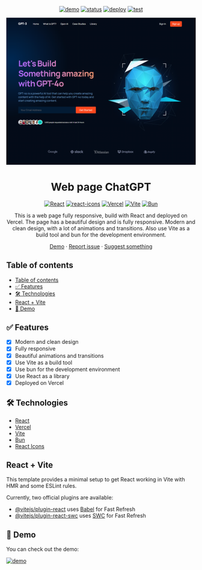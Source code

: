 [demo-link]: https://webpage-gpt-wrujels-projects.vercel.app/
[status]: https://img.shields.io/endpoint?url=https%3A%2F%2Fraw.githubusercontent.com%2Fwrujel%2Fmonitor-repos%2Fmain%2Fdata%2Fwebpage-gpt.json
[deploy]: https://img.shields.io/github/deployments/wrujel/webpage-gpt/production?style=for-the-badge&label=Deploy
[tests]: https://img.shields.io/endpoint?url=https%3A%2F%2Fraw.githubusercontent.com%2Fwrujel%2Fmonitor-tests%2Fmain%2Fdata%2Fwebpage-gpt.json


<div align='center'>

  [![demo][demo]][demo-link]
  [![status][status]][status-link]
  [![deploy][deploy]](/)
  [![test][tests]][tests-link]

</div>

<div align='center'>
  <a href='/'>
    <img
      src='/public/screenshot.png'
      alt='Screenshot of the app'
    />
  </a>
</div>

<div align="center">
  <h1>Web page ChatGPT</h1>
</div>

<div align="center">

  [![React][react]][react-link]
  [![react-icons][react-icons]][react-icons-link]
  [![Vercel][vercel]][vercel-link]
  [![Vite][vite]][vite-link]
  [![Bun][bun]][bun-link]

</div>

<div align='center'>
  This is a web page fully responsive, build with React and deployed on Vercel. The page has a beautiful design and is fully responsive. Modern and clean design, with a lot of animations and transitions. Also use Vite as a build tool and bun for the development environment. 

  [Demo](https://webpage-gpt-wrujels-projects.vercel.app/) · [Report issue](/issues) · [Suggest something](/issues)
</div>

## Table of contents
- [Table of contents](#table-of-contents)
- [✅ Features](#-features)
- [🛠️ Technologies](#️-technologies)
- [React + Vite](#react--vite)
- [🚀 Demo](#-demo)

## ✅ Features
- [x] Modern and clean design
- [x] Fully responsive
- [x] Beautiful animations and transitions
- [x] Use Vite as a build tool
- [x] Use bun for the development environment
- [x] Use React as a library
- [x] Deployed on Vercel

## 🛠️ Technologies
- [React][react-link]
- [Vercel][vercel-link]
- [Vite][vite-link]
- [Bun][bun-link]
- [React Icons][react-icons-link]

## React + Vite

This template provides a minimal setup to get React working in Vite with HMR and some ESLint rules.

Currently, two official plugins are available:

- [@vitejs/plugin-react](https://github.com/vitejs/vite-plugin-react/blob/main/packages/plugin-react/README.md) uses [Babel](https://babeljs.io/) for Fast Refresh
- [@vitejs/plugin-react-swc](https://github.com/vitejs/vite-plugin-react-swc) uses [SWC](https://swc.rs/) for Fast Refresh

## 🚀 Demo 

You can check out the demo:

[![demo][demo]][demo-link]


[demo]: https://img.shields.io/badge/🚀%20Live%20Demo-000000?style=for-the-badge&&logoColor=white&color=0a6bdb
[status-link]: https://github.com/wrujel/monitor-repos
[tests-link]: https://github.com/wrujel/monitor-tests

<!-- Badges -->
[nextjs]: https://img.shields.io/badge/Next.js-black?style=for-the-badge&logo=next.js
[typescript]: https://img.shields.io/badge/Typescript-007ACC?style=for-the-badge&logo=typescript&logoColor=white&color=blue
[tailwindcss]: https://img.shields.io/badge/Tailwind%20CSS-38B2AC?style=for-the-badge&logo=tailwind-css&logoColor=white
[react]: https://img.shields.io/badge/React-20232A?style=for-the-badge&logo=react&logoColor=61DAFB
[lodash]: https://img.shields.io/badge/Lodash-2A2A2A?style=for-the-badge&logo=lodash
[next-auth]: https://img.shields.io/badge/Next--Auth-black?style=for-the-badge&logo=next.js
[prisma]: https://img.shields.io/badge/Prisma-2D3748?style=for-the-badge&logo=prisma&logoColor=white
[axios]: https://img.shields.io/badge/Axios-671ddf?style=for-the-badge&logo=axios&logoColor=white
[react-icons]: https://img.shields.io/badge/React--Icons-20232A?style=for-the-badge&logo=react&logoColor=61DAFB
[swr]: https://img.shields.io/badge/SWR-black?style=for-the-badge&logo=next.js
[zustand]: https://img.shields.io/badge/Zustand-2A2A2A?style=for-the-badge&logo=npm
[react-player]: https://img.shields.io/badge/React--Player-2A2A2A?style=for-the-badge&logo=npm
[mongodb]: https://img.shields.io/badge/MongoDB-47A248?style=for-the-badge&logo=mongodb&logoColor=white
[vercel]: https://img.shields.io/badge/Vercel-000000?style=for-the-badge&logo=vercel&logoColor=white
[html]: https://img.shields.io/badge/HTML5-E34F26?style=for-the-badge&logo=html5&logoColor=white
[css]: https://img.shields.io/badge/CSS3-1572B6?style=for-the-badge&logo=css3&logoColor=white
[javascript]: https://img.shields.io/badge/JavaScript-323330?style=for-the-badge&logo=javascript&logoColor=F7DF1E
[netlify]: https://img.shields.io/badge/Netlify-00C7B7?style=for-the-badge&logo=netlify&logoColor=white
[vite]: https://img.shields.io/badge/Vite-646CFF?style=for-the-badge&logo=vite&logoColor=white
[astro]: https://img.shields.io/badge/Astro-0C1222?style=for-the-badge&logo=astro&logoColor=FDFDFE
[express]: https://img.shields.io/badge/Express%20js-000000?style=for-the-badge&logo=express&logoColor=white
[mongoose]: https://img.shields.io/badge/Mongoose-2A2A2A?style=for-the-badge&logo=mongoose&logoColor=white
[angular]: https://img.shields.io/badge/Angular-DD0031?style=for-the-badge&logo=angular&logoColor=white
[angular-material]: https://img.shields.io/badge/Angular%20Material-DD0031?style=for-the-badge&logo=angular&logoColor=white
[nodejs]: https://img.shields.io/badge/Node.js-339933?style=for-the-badge&logo=node.js&logoColor=white
[netsjs]: https://img.shields.io/badge/NestJS-E0234E?style=for-the-badge&logo=nestjs&logoColor=white
[swagger]: https://img.shields.io/badge/Swagger-85EA2D?style=for-the-badge&logo=swagger&logoColor=black
[jest]: https://img.shields.io/badge/Jest-C21325?style=for-the-badge&logo=jest&logoColor=white
[react-hot-toast]: https://img.shields.io/badge/React--Hot--Toast-2A2A2A?style=for-the-badge&logo=npm&logoColor=white
[github-api]: https://img.shields.io/badge/Github%20API-181717?style=for-the-badge&logo=github&logoColor=white
[date-fns]: https://img.shields.io/badge/Date--fns-F7841B?style=for-the-badge&logo=date-fns&logoColor=white
[django]: https://img.shields.io/badge/Django-092E20?style=for-the-badge&logo=django&logoColor=green
[django-rest-framework]: https://img.shields.io/badge/django%20rest-092E20?style=for-the-badge&logo=django&logoColor=green
[coreapi]: https://img.shields.io/badge/Coreapi-2A2A2A.svg?style=for-the-badge&logo=npm
[bcrypt]: https://img.shields.io/badge/Bcrypt-2A2A2A?style=for-the-badge&logo=npm&logoColor=white
[recharts]: https://img.shields.io/badge/Recharts-20232A?style=for-the-badge&logo=react&logoColor=61DAFB
[use-debounce]: https://img.shields.io/badge/Use--Debounce-2A2A2A?style=for-the-badge&logo=npm&logoColor=white
[framer-motion]: https://img.shields.io/badge/Framer%20Motion-2A2A2A?style=for-the-badge&logo=npm&logoColor=white
[tsparticles]: https://img.shields.io/badge/Tsparticles-2A2A2A?style=for-the-badge&logo=npm&logoColor=white
[swiper]: https://img.shields.io/badge/Swiper-6332D2?style=for-the-badge&logo=swiper&logoColor=white
[react-countup]: https://img.shields.io/badge/React%20Countup-20232A?style=for-the-badge&logo=react&logoColor=61DAFB
[cloudinary]: https://img.shields.io/badge/Cloudinary-4285F4?style=for-the-badge&logo=cloudinary&logoColor=white
[query-string]: https://img.shields.io/badge/Query%20String-2A2A2A?style=for-the-badge&logo=npm&logoColor=white
[react-date-range]: https://img.shields.io/badge/React%20Date%20Range-2A2A2A?style=for-the-badge&logo=npm&logoColor=white
[react-hook-form]: https://img.shields.io/badge/React%20Hook%20Form-20232A?style=for-the-badge&logo=react&logoColor=61DAFB
[react-spinners]: https://img.shields.io/badge/React%20spinners-2A2A2A?style=for-the-badge&logo=npm&logoColor=white
[world-countries-data]: https://img.shields.io/badge/World%20countries%20data-2A2A2A?style=for-the-badge&logo=npm&logoColor=white
[react-leaflet]: https://img.shields.io/badge/React%20Leaflet-2A2A2A?style=for-the-badge&logo=npm&logoColor=white
[react-select]: https://img.shields.io/badge/React%20Select-2A2A2A?style=for-the-badge&logo=npm&logoColor=white
[bun]: https://img.shields.io/badge/bun-282a36?style=for-the-badge&logo=bun&logoColor=fbf0df

<!-- Badges links -->
[nextjs-link]: https://nextjs.org/
[typescript-link]: https://www.typescriptlang.org/
[tailwindcss-link]: https://tailwindcss.com/
[react-link]: https://reactjs.org/
[lodash-link]: https://lodash.com/
[next-auth-link]: https://next-auth.js.org/
[prisma-link]: https://www.prisma.io/
[axios-link]: https://axios-http.com/
[react-icons-link]: https://react-icons.github.io/react-icons/
[swr-link]: https://swr.vercel.app/
[zustand-link]: https://zustand.surge.sh/
[react-player-link]: https://www.npmjs.com/package/react-player
[mongodb-link]: https://www.mongodb.com/
[vercel-link]: https://vercel.com/
[html-link]: https://developer.mozilla.org/en-US/docs/Web/HTML
[css-link]: https://developer.mozilla.org/en-US/docs/Web/CSS
[javascript-link]: https://developer.mozilla.org/en-US/docs/Web/JavaScript
[netlify-link]: https://www.netlify.com/
[vite-link]: https://vitejs.dev/
[astro-link]: https://astro.build/
[express-link]: https://expressjs.com/
[mongoose-link]: https://mongoosejs.com/
[angular-link]: https://angular.io/
[angular-material-link]: https://material.angular.io/
[nodejs-link]: https://nodejs.org/en/
[netsjs-link]: https://nestjs.com/
[swagger-link]: https://swagger.io/
[jest-link]: https://jestjs.io/
[react-hot-toast-link]: https://react-hot-toast.com/
[github-api-link]: https://docs.github.com/en/rest
[date-fns-link]: https://date-fns.org/
[django-link]: https://www.djangoproject.com/
[django-rest-framework-link]: https://www.django-rest-framework.org/
[coreapi-link]: https://www.coreapi.org/
[bcrypt-link]: https://www.npmjs.com/package/bcrypt
[recharts-link]: http://recharts.org/en-US/
[use-debounce-link]: https://www.npmjs.com/package/use-debounce
[framer-motion-link]: https://www.framer.com/motion/
[tsparticles-link]: https://particles.js.org/
[swiper-link]: https://swiperjs.com/
[react-countup-link]: https://www.npmjs.com/package/react-countup
[cloudinary-link]: https://cloudinary.com/
[query-string-link]: https://www.npmjs.com/package/query-string
[react-date-range-link]: https://www.npmjs.com/package/react-date-range
[react-hook-form-link]: https://react-hook-form.com/
[react-spinners-link]: https://www.npmjs.com/package/react-spinners
[world-countries-data-link]: https://www.npmjs.com/package/world-countries-data
[react-leaflet-link]: https://react-leaflet.js.org/
[react-select-link]: https://react-select.com/
[bun-link]: https://www.npmjs.com/package/bun
